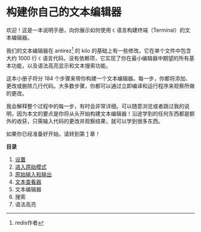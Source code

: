 # 构建你自己的文本编辑器

欢迎！这是一本说明手册，向你展示如何使用 `C` 语言构建终端（Terminal）的文本编辑器。

我们的文本编辑器在 antirez[^1] 的 kilo 的基础上有一些修改。它在单个文件中包含大约 1000 行 `C` 语言代码，没有依赖项，它实现了你在最小编辑器中期望的所有基本功能，以及语法高亮显示和文本搜索功能。

这本小册子将分 184 个步骤来带你构建一个文本编辑器。每一步，你都将添加、更改或删除几行代码。大多数步骤，你都可以通过立即编译和运行程序来观察所做的更改。

我会解释整个过程中的每一步，有时会非常详细。可以随意浏览或者跳过我的说明，因为本文的要点是你将从头开始构建文本编辑器！沿途学到的任何东西都是额外的收获，只需输入代码的更改并观察结果，就可以学到很多东西。

如果你已经准备好开始，请转到第 [1](https://confucianzuoyuan.github.io/build-your-own-text-editor/#_%E8%AE%BE%E7%BD%AE) 章！

**目录**

1. [设置](https://confucianzuoyuan.github.io/build-your-own-text-editor/#_%E8%AE%BE%E7%BD%AE)
2. [进入原始模式](https://confucianzuoyuan.github.io/build-your-own-text-editor/#_%E8%BF%9B%E5%85%A5%E5%8E%9F%E5%A7%8B%E6%A8%A1%E5%BC%8F)
3. [原始输入和输出](https://confucianzuoyuan.github.io/build-your-own-text-editor/#_%E5%8E%9F%E5%A7%8B%E8%BE%93%E5%85%A5%E4%B8%8E%E8%BE%93%E5%87%BA)
4. [文本查看器](https://confucianzuoyuan.github.io/build-your-own-text-editor/#_%E6%96%87%E6%9C%AC%E9%98%85%E8%AF%BB%E5%99%A8)
5. 文本编辑器
6. 搜索
7. 语法高亮

[^1]: redis作者